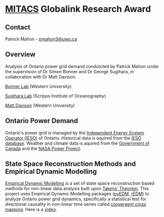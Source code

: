 # [MITACS](https://www.mitacs.ca/en) Globalink Research Award
## Contact
Patrick Mahon - pmahon3@uwo.ca
## Overview
Analysis of Ontario power grid demand condutcted by Patrick Mahon under the supervision of Dr Simon Bonner and Dr George Sugihara, in collaboration with Dr Matt Davison. 

[Bonner Lab](https://simon.bonners.ca/bonner-lab/wpblog/) (Western University)

[Sugihara Lab](https://deepeco.ucsd.edu/) (Scripps Institute of Oceanography)

[Matt Davison](https://www.uwo.ca/stats/people/bios/matt-davison.html) (Western University)

## Ontario Power Demand

Ontario's power grid is managed by the [Independent Energy System Operator (IESO)](https://www.ieso.ca/) of Ontario. Historical data is aquired from the [IESO database](http://reports.ieso.ca/public/). Weather and climate data is aquired from the [Government of Canada](https://climate.weather.gc.ca/historical_data/search_historic_data_e.html) and the [NASA Power Project](https://power.larc.nasa.gov).

## State Space Reconstruction Methods and Empirical Dynamic Modelling

[Empirical Dynamic Modelling](https://deepeco.ucsd.edu/nonlinear-dynamics-research/edm/) is a set of state space reconstruction based methods for non-linear data analysis built upon [Takens' Theorem](https://en.wikipedia.org/wiki/Takens%27s_theorem). This project uses Empirical Dynamic Modelling packages ([pyEDM](https://github.com/SugiharaLab/pyEDM), [rEDM](https://github.com/SugiharaLab/rEDM)) to analyze Ontario power grid dynamics, specifically  a statistical test for directional causality in non-linear time series called [convergent cross mapping](https://en.wikipedia.org/wiki/Convergent_cross_mapping). Here is a [video](https://www.youtube.com/watch?v=NrFdIz-D2yM&ab_channel=SugiharaLab).
